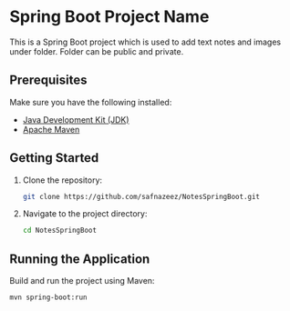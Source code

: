 # Spring Boot Project Name

This is a Spring Boot project which is used to add text notes and images under folder. Folder can be public and private.

## Prerequisites

Make sure you have the following installed:

- [Java Development Kit (JDK)](https://adoptopenjdk.net/)
- [Apache Maven](https://maven.apache.org/)

## Getting Started

1. Clone the repository:

    ```bash
    git clone https://github.com/safnazeez/NotesSpringBoot.git
    ```

2. Navigate to the project directory:

    ```bash
    cd NotesSpringBoot
    ```

## Running the Application

Build and run the project using Maven:

```bash
mvn spring-boot:run
